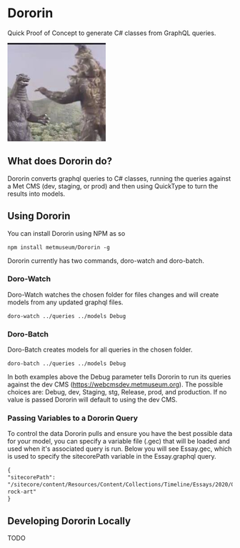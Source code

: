 # Dororin
 
Quick Proof of Concept to generate C# classes from GraphQL queries.

![Dororin](dororin.jpeg)

## What does Dororin do?

Dororin converts graphql queries to C# classes, running the queries against a Met CMS (dev, staging, or prod) and then using QuickType to turn the results into models.

## Using Dororin

You can install Dororin using NPM as so
```
npm install metmuseum/Dororin -g
```

Dororin currently has two commands, doro-watch and doro-batch.

### Doro-Watch
Doro-Watch watches the chosen folder for files changes and will create models from any updated graphql files.
```
doro-watch ../queries ../models Debug
```

### Doro-Batch
Doro-Batch creates models for all queries in the chosen folder.
```
doro-batch ../queries ../models Debug
```

In both examples above the Debug parameter tells Dororin to run its queries against the dev CMS (https://webcmsdev.metmuseum.org). The possible choices are: Debug, dev, Staging, stg, Release, prod, and production. If no value is passed Dororin will default to using the dev CMS.

### Passing Variables to a Dororin Query

To control the data Dororin pulls and ensure you have the best possible data for your model, you can specify a variable file (.gec) that will be loaded and used when it's associated query is run. Below you will see Essay.gec, which is used to specify the sitecorePath variable in the Essay.graphql query.

```
{
"sitecorePath": "/sitecore/content/Resources/Content/Collections/Timeline/Essays/2020/03/03/00/07/african-rock-art"
}
```

## Developing Dororin Locally

TODO
